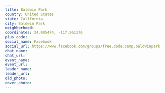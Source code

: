```yaml
---
title: Baldwin Park
country: United States
state: California
city: Baldwin Park
neighborhood: 
coordinates: 34.085474, -117.961176
plus_code:
social_name: Facebook
social_url: https://www.facebook.com/groups/free.code.camp.baldwinpark
chat_name:
chat_url:
event_name:
event_url:
leader_name:
leader_url:
old_photo: 
cover_photo:
---
```

